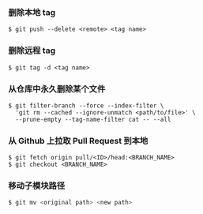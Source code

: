 
### 删除本地 tag

```shell
$ git push --delete <remote> <tag name>
```

### 删除远程 tag

```shell
$ git tag -d <tag name>
```

### 从仓库中永久删除某个文件

```shell
$ git filter-branch --force --index-filter \
  'git rm --cached --ignore-unmatch <path/to/file>' \
  --prune-empty --tag-name-filter cat -- --all
```

### 从 Github 上拉取 Pull Request 到本地

```shell
$ git fetch origin pull/<ID>/head:<BRANCH_NAME>
$ git checkout <BRANCH_NAME>
```

### 移动子模块路径

```sh
$ git mv <original path> <new path>
```